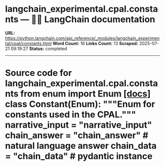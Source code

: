 # langchain_experimental.cpal.constants — 🦜🔗 LangChain  documentation

**URL:** https://python.langchain.com/api_reference/_modules/langchain_experimental/cpal/constants.html
**Word Count:** 16
**Links Count:** 13
**Scraped:** 2025-07-21 09:19:27
**Status:** completed

---

# Source code for langchain\_experimental.cpal.constants               from enum import Enum                              [[docs]](https://python.langchain.com/api_reference/experimental/cpal/langchain_experimental.cpal.constants.Constant.html#langchain_experimental.cpal.constants.Constant)     class Constant(Enum):         """Enum for constants used in the CPAL."""              narrative_input = "narrative_input"         chain_answer = "chain_answer"  # natural language answer         chain_data = "chain_data"  # pydantic instance